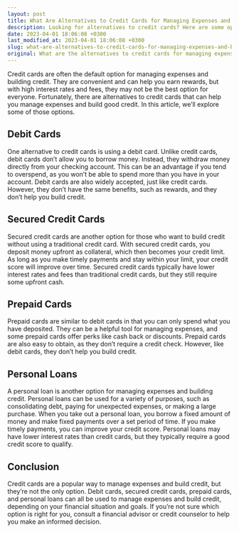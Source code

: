 ```yaml
---
layout: post
title: What Are Alternatives to Credit Cards for Managing Expenses and Building Credit?
description: Looking for alternatives to credit cards? Here are some options for managing expenses and building credit.
date: 2023-04-01 18:06:08 +0300
last_modified_at: 2023-04-01 18:06:08 +0300
slug: what-are-alternatives-to-credit-cards-for-managing-expenses-and-building-credit
original: What are the alternatives to credit cards for managing expenses and building credit?
---
```

Credit cards are often the default option for managing expenses and building credit. They are convenient and can help you earn rewards, but with high interest rates and fees, they may not be the best option for everyone. Fortunately, there are alternatives to credit cards that can help you manage expenses and build good credit. In this article, we’ll explore some of those options.

## Debit Cards
One alternative to credit cards is using a debit card. Unlike credit cards, debit cards don’t allow you to borrow money. Instead, they withdraw money directly from your checking account. This can be an advantage if you tend to overspend, as you won’t be able to spend more than you have in your account. Debit cards are also widely accepted, just like credit cards. However, they don’t have the same benefits, such as rewards, and they don’t help you build credit.

## Secured Credit Cards
Secured credit cards are another option for those who want to build credit without using a traditional credit card. With secured credit cards, you deposit money upfront as collateral, which then becomes your credit limit. As long as you make timely payments and stay within your limit, your credit score will improve over time. Secured credit cards typically have lower interest rates and fees than traditional credit cards, but they still require some upfront cash.

## Prepaid Cards
Prepaid cards are similar to debit cards in that you can only spend what you have deposited. They can be a helpful tool for managing expenses, and some prepaid cards offer perks like cash back or discounts. Prepaid cards are also easy to obtain, as they don’t require a credit check. However, like debit cards, they don’t help you build credit.

## Personal Loans
A personal loan is another option for managing expenses and building credit. Personal loans can be used for a variety of purposes, such as consolidating debt, paying for unexpected expenses, or making a large purchase. When you take out a personal loan, you borrow a fixed amount of money and make fixed payments over a set period of time. If you make timely payments, you can improve your credit score. Personal loans may have lower interest rates than credit cards, but they typically require a good credit score to qualify.

## Conclusion
Credit cards are a popular way to manage expenses and build credit, but they’re not the only option. Debit cards, secured credit cards, prepaid cards, and personal loans can all be used to manage expenses and build credit, depending on your financial situation and goals. If you’re not sure which option is right for you, consult a financial advisor or credit counselor to help you make an informed decision.